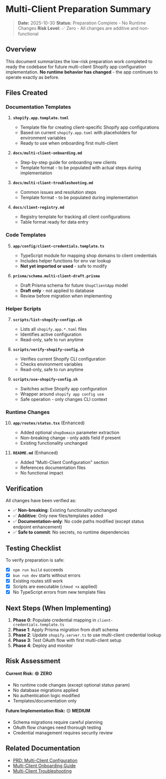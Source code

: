 # Multi-Client Preparation Summary

> **Date:** 2025-10-30
> **Status:** Preparation Complete - No Runtime Changes
> **Risk Level:** ✅ Zero - All changes are additive and non-functional

## Overview

This document summarizes the low-risk preparation work completed to ready the codebase for future multi-client Shopify app configuration implementation. **No runtime behavior has changed** - the app continues to operate exactly as before.

## Files Created

### Documentation Templates

1. **`shopify.app.template.toml`**
    - Template file for creating client-specific Shopify app configurations
    - Based on current `shopify.app.toml` with placeholders for environment variables
    - Ready to use when onboarding first multi-client

2. **`docs/multi-client-onboarding.md`**
    - Step-by-step guide for onboarding new clients
    - Template format - to be populated with actual steps during implementation

3. **`docs/multi-client-troubleshooting.md`**
    - Common issues and resolution steps
    - Template format - to be populated during implementation

4. **`docs/client-registry.md`**
    - Registry template for tracking all client configurations
    - Table format ready for data entry

### Code Templates

5. **`app/config/client-credentials.template.ts`**
    - TypeScript module for mapping shop domains to client credentials
    - Includes helper functions for env var lookup
    - **Not yet imported or used** - safe to modify

6. **`prisma/schema.multi-client-draft.prisma`**
    - Draft Prisma schema for future `ShopClientApp` model
    - **Draft only** - not applied to database
    - Review before migration when implementing

### Helper Scripts

7. **`scripts/list-shopify-configs.sh`**
    - Lists all `shopify.app.*.toml` files
    - Identifies active configuration
    - Read-only, safe to run anytime

8. **`scripts/verify-shopify-config.sh`**
    - Verifies current Shopify CLI configuration
    - Checks environment variables
    - Read-only, safe to run anytime

9. **`scripts/use-shopify-config.sh`**
    - Switches active Shopify app configuration
    - Wrapper around `shopify app config use`
    - Safe operation - only changes CLI context

### Runtime Changes

10. **`app/routes/status.tsx`** (Enhanced)
    - Added optional `shopDomain` parameter extraction
    - Non-breaking change - only adds field if present
    - Existing functionality unchanged

11. **`README.md`** (Enhanced)
    - Added "Multi-Client Configuration" section
    - References documentation files
    - No functional impact

## Verification

All changes have been verified as:

- ✅ **Non-breaking**: Existing functionality unchanged
- ✅ **Additive**: Only new files/templates added
- ✅ **Documentation-only**: No code paths modified (except status endpoint enhancement)
- ✅ **Safe to commit**: No secrets, no runtime dependencies

## Testing Checklist

To verify preparation is safe:

- [x] `npm run build` succeeds
- [x] `bun run dev` starts without errors
- [x] Existing routes still work
- [x] Scripts are executable (`chmod +x` applied)
- [x] No TypeScript errors from new template files

## Next Steps (When Implementing)

1. **Phase 0**: Populate credential mapping in `client-credentials.template.ts`
2. **Phase 1**: Apply Prisma migration from draft schema
3. **Phase 2**: Update `shopify.server.ts` to use multi-client credential lookup
4. **Phase 3**: Test OAuth flow with first multi-client setup
5. **Phase 4**: Deploy and monitor

## Risk Assessment

**Current Risk:** 🟢 **ZERO**

- No runtime code changes (except optional status param)
- No database migrations applied
- No authentication logic modified
- Templates/documentation only

**Future Implementation Risk:** 🟡 **MEDIUM**

- Schema migrations require careful planning
- OAuth flow changes need thorough testing
- Credential management requires security review

## Related Documentation

- [PRD: Multi-Client Configuration](../prd/PRD-Multi-Client-Shopify-App-Configuration.md)
- [Multi-Client Onboarding Guide](./multi-client-onboarding.md)
- [Multi-Client Troubleshooting](./multi-client-troubleshooting.md)

